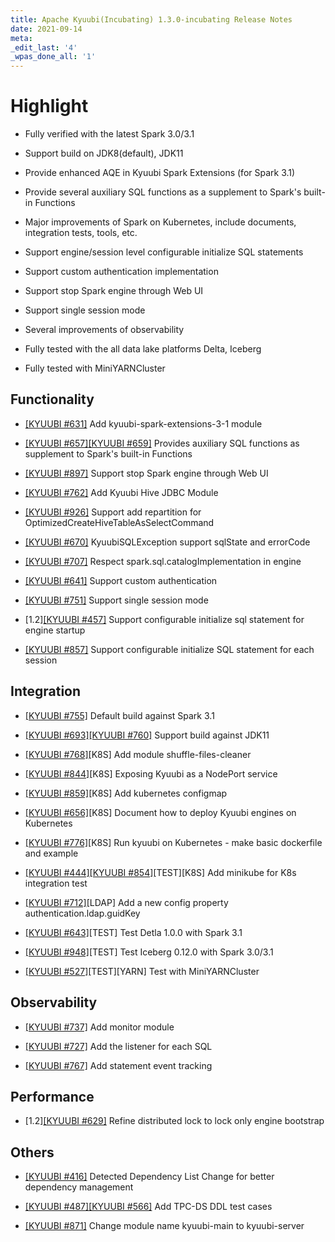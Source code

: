 ```yaml
---
title: Apache Kyuubi(Incubating) 1.3.0-incubating Release Notes
date: 2021-09-14
meta:
_edit_last: '4'
_wpas_done_all: '1'
---
```

<!---
  Licensed under the Apache License, Version 2.0 (the "License");
  you may not use this file except in compliance with the License.
  You may obtain a copy of the License at

   http://www.apache.org/licenses/LICENSE-2.0

  Unless required by applicable law or agreed to in writing, software
  distributed under the License is distributed on an "AS IS" BASIS,
  WITHOUT WARRANTIES OR CONDITIONS OF ANY KIND, either express or implied.
  See the License for the specific language governing permissions and
  limitations under the License. See accompanying LICENSE file.
-->

# Highlight

- Fully verified with the latest Spark 3.0/3.1

- Support build on JDK8(default), JDK11

- Provide enhanced AQE in Kyuubi Spark Extensions (for Spark 3.1)

- Provide several auxiliary SQL functions as a supplement to Spark's built-in Functions

- Major improvements of Spark on Kubernetes, include documents, integration tests, tools, etc.

- Support engine/session level configurable initialize SQL statements

- Support custom authentication implementation

- Support stop Spark engine through Web UI

- Support single session mode

- Several improvements of observability

- Fully tested with the all data lake platforms Delta, Iceberg

- Fully tested with MiniYARNCluster

## Functionality

- [[KYUUBI #631]](https://github.com/apache/incubator-kyuubi/pull/631) Add kyuubi-spark-extensions-3-1 module

- [[KYUUBI #657]](https://github.com/apache/incubator-kyuubi/issues/657)[[KYUUBI #659]](https://github.com/apache/incubator-kyuubi/issues/659) Provides auxiliary SQL functions as supplement to Spark's built-in Functions

- [[KYUUBI #897]](https://github.com/apache/incubator-kyuubi/issues/897) Support stop Spark engine through Web UI

- [[KYUUBI #762]](https://github.com/apache/incubator-kyuubi/pull/762) Add Kyuubi Hive JDBC Module

- [[KYUUBI #926]](https://github.com/apache/incubator-kyuubi/pull/926) Support add repartition for OptimizedCreateHiveTableAsSelectCommand

- [[KYUUBI #670]](https://github.com/apache/incubator-kyuubi/issues/670) KyuubiSQLException support sqlState and errorCode

- [[KYUUBI #707]](https://github.com/apache/incubator-kyuubi/pull/707) Respect spark.sql.catalogImplementation in engine

- [[KYUUBI #641]](https://github.com/apache/incubator-kyuubi/issues/641) Support custom authentication

- [[KYUUBI #751]](https://github.com/apache/incubator-kyuubi/issues/751) Support single session mode

- [1.2][[KYUUBI #457]](https://github.com/apache/incubator-kyuubi/issues/457) Support configurable initialize sql statement for engine startup

- [[KYUUBI #857]](https://github.com/apache/incubator-kyuubi/pull/857) Support configurable initialize SQL statement for each session

## Integration

- [[KYUUBI #755]](https://github.com/apache/incubator-kyuubi/pull/755) Default build against Spark 3.1

- [[KYUUBI #693]](https://github.com/apache/incubator-kyuubi/pull/693)[[KYUUBI #760]](https://github.com/apache/incubator-kyuubi/pull/760) Support build against JDK11

- [[KYUUBI #768]](https://github.com/apache/incubator-kyuubi/pull/768)[K8S] Add module shuffle-files-cleaner

- [[KYUUBI #844]](https://github.com/apache/incubator-kyuubi/issues/844)[K8S] Exposing Kyuubi as a NodePort service

- [[KYUUBI #859]](https://github.com/apache/incubator-kyuubi/issues/859)[K8S] Add kubernetes configmap

- [[KYUUBI #656]](https://github.com/apache/incubator-kyuubi/pull/656)[K8S] Document how to deploy Kyuubi engines on Kubernetes

- [[KYUUBI #776]](https://github.com/apache/incubator-kyuubi/pull/776)[K8S] Run kyuubi on Kubernetes - make basic dockerfile and example

- [[KYUUBI #444]](https://github.com/apache/incubator-kyuubi/issues/444)[[KYUUBI #854]](https://github.com/apache/incubator-kyuubi/issues/854)[TEST][K8S] Add minikube for K8s integration test

- [[KYUUBI #712]](https://github.com/apache/incubator-kyuubi/pull/712)[LDAP] Add a new config property authentication.ldap.guidKey

- [[KYUUBI #643]](https://github.com/apache/incubator-kyuubi/pull/643)[TEST] Test Detla 1.0.0 with Spark 3.1

- [[KYUUBI #948]](https://github.com/apache/incubator-kyuubi/pull/948)[TEST] Test Iceberg 0.12.0 with Spark 3.0/3.1

- [[KYUUBI #527]](https://github.com/apache/incubator-kyuubi/issues/527)[TEST][YARN] Test with MiniYARNCluster

## Observability

- [[KYUUBI #737]](https://github.com/apache/incubator-kyuubi/pull/737) Add monitor module

- [[KYUUBI #727]](https://github.com/apache/incubator-kyuubi/pull/727) Add the listener for each SQL

- [[KYUUBI #767]](https://github.com/apache/incubator-kyuubi/pull/767) Add statement event tracking

## Performance

- [1.2][[KYUUBI #629]](https://github.com/apache/incubator-kyuubi/pull/629) Refine distributed lock to lock only engine bootstrap

## Others

- [[KYUUBI #416]](https://github.com/apache/incubator-kyuubi/pull/416) Detected Dependency List Change for better dependency management

- [[KYUUBI #487]](https://github.com/apache/incubator-kyuubi/pull/487)[[KYUUBI #566]](https://github.com/apache/incubator-kyuubi/pull/566) Add TPC-DS DDL test cases

- [[KYUUBI #871]](https://github.com/apache/incubator-kyuubi/issues/871) Change module name kyuubi-main to kyuubi-server

